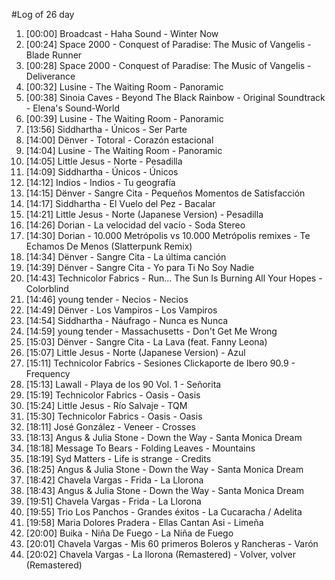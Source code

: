 #Log of 26 day

1. [00:00] Broadcast - Haha Sound - Winter Now
1. [00:24] Space 2000 - Conquest of Paradise: The Music of Vangelis - Blade Runner
1. [00:28] Space 2000 - Conquest of Paradise: The Music of Vangelis - Deliverance
1. [00:32] Lusine - The Waiting Room - Panoramic
1. [00:38] Sinoia Caves - Beyond The Black Rainbow - Original Soundtrack - Elena's Sound-World
1. [00:39] Lusine - The Waiting Room - Panoramic
1. [13:56] Siddhartha - Únicos - Ser Parte
1. [14:00] Dënver - Totoral - Corazón estacional
1. [14:04] Lusine - The Waiting Room - Panoramic
1. [14:05] Little Jesus - Norte - Pesadilla
1. [14:09] Siddhartha - Únicos - Únicos
1. [14:12] Indios - Indios - Tu geografía
1. [14:15] Dënver - Sangre Cita - Pequeños Momentos de Satisfacción
1. [14:17] Siddhartha - El Vuelo del Pez - Bacalar
1. [14:21] Little Jesus - Norte (Japanese Version) - Pesadilla
1. [14:26] Dorian - La velocidad del vacío - Soda Stereo
1. [14:30] Dorian - 10.000 Metrópolis vs 10.000 Metrópolis remixes - Te Echamos De Menos (Slatterpunk Remix)
1. [14:34] Dënver - Sangre Cita - La última canción
1. [14:39] Dënver - Sangre Cita - Yo para Ti No Soy Nadie
1. [14:43] Technicolor Fabrics - Run... The Sun Is Burning All Your Hopes - Colorblind
1. [14:46] young tender - Necios - Necios
1. [14:49] Dënver - Los Vampiros - Los Vampiros
1. [14:54] Siddhartha - Náufrago - Nunca es Nunca
1. [14:59] young tender - Massachusetts - Don't Get Me Wrong
1. [15:03] Dënver - Sangre Cita - La Lava (feat. Fanny Leona)
1. [15:07] Little Jesus - Norte (Japanese Version) - Azul
1. [15:11] Technicolor Fabrics - Sesiones Clickaporte de Ibero 90.9 - Frequency
1. [15:13] Lawall - Playa de los 90 Vol. 1 - Señorita
1. [15:19] Technicolor Fabrics - Oasis - Oasis
1. [15:24] Little Jesus - Río Salvaje - TQM
1. [15:30] Technicolor Fabrics - Oasis - Oasis
1. [18:11] José González - Veneer - Crosses
1. [18:13] Angus & Julia Stone - Down the Way - Santa Monica Dream
1. [18:18] Message To Bears - Folding Leaves - Mountains
1. [18:19] Syd Matters - Life is strange - Credits
1. [18:25] Angus & Julia Stone - Down the Way - Santa Monica Dream
1. [18:42] Chavela Vargas - Frida - La Llorona
1. [18:43] Angus & Julia Stone - Down the Way - Santa Monica Dream
1. [19:51] Chavela Vargas - Frida - La Llorona
1. [19:55] Trio Los Panchos - Grandes éxitos - La Cucaracha / Adelita
1. [19:58] Maria Dolores Pradera - Ellas Cantan Asi - Limeña
1. [20:00] Buika - Niña De Fuego - La Niña de Fuego
1. [20:01] Chavela Vargas - Mis 60 primeros Boleros y Rancheras - Varón
1. [20:02] Chavela Vargas - La llorona (Remastered) - Volver, volver (Remastered)
